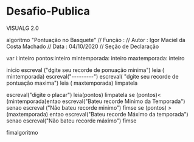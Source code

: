 # Desafio-Publica
VISUALG 2.0

algoritmo "Pontuação no Basquete"
// Função :
// Autor : Igor Maciel da Costa Machado
// Data : 04/10/2020
// Seção de Declaração

var
i:inteiro
pontos:inteiro
mintemporada: inteiro
maxtemporada: inteiro
 
 
inicio
escreval ("dgite seu recorde de ponuação minima")
leia ( mintemporada)
escreval("---------")
escreval( "dgite seu recorde de pontuação maxima")
leia ( maxtemporada)
limpatela

escreval("digite o placar")
 leia(pontos)
 limpatela
 se (pontos)< (mintemporada)entao
   escreval("Bateu recorde Minimo da Temporada")
 senao
   escreval ("Não bateu recorde minimo")
  fimse
 se (pontos) > (maxtemporada) entao
    escreval("Bateu recorde Máximo da temporada")
  senao
     escreval("Não bateu recorde máximo")
     fimse


fimalgoritmo
